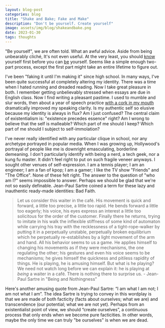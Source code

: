 ```yaml
---
layout: blog-post
categories: blog
title: "Shake and Bake; Fake and Make"
description: "Don't be yourself. Create yourself"
image: assets/img/blog/shakeandbake.png
date: 2023-01-30
tags: thoughts
---
```


"Be yourself", we are often told. What an awful advice. Aside from being unbearably cliché, It's not even useful. At the very least, you should <u>know</u> yourself first before you can <u>be</u> yourself. Seems like a simple enough two-part process, except the first part might take an entire lifetime to figure out.

I've been "faking it until I'm making it" since high school. In many ways, I've been quite successful at completely altering my identity. There was a time when I hated running and dreaded reading. Now I take great pleasure in both. I remember getting unbelievably stressed when essays are due in English class. Now I find writing a pleasant pastime. I used to mumble and slur words, then about a year of speech practice [with a cork in my mouth](https://www.wikihow.com/Improve-Your-Clarity-of-Speech) dramatically improved my speaking clarity. Is my authentic self so elusive because my identity is always in flux? Am I just confused? The central claim of existentialism is: "existence precedes essence" right? Am I wrong to believe that the self is malleable? Which part of me should I keep? Which part of me should I subject to self-immolation? 

I've never really identified with any particular clique in school, nor any archetype portrayed in popular media. When I was growing up, Hollywood's portrayal of people like me is downright emasculating, borderline demeaning. I don't particularly identify with being a nerd, a tech geek, nor a kung fu master. It didn't feel right to put on such fragile veneer anyways. I sought other venues of self-expression. I am a tennis player; I am an engineer; I am a fan of kpop; I am a gamer; I like the TV show "Friends" and "The Office". None of these felt right. The answer to the question of "who am I?" seems impossible to answer. Perhaps we should be glad that we're not so easily definable. Jean-Paul Sartre coined a term for these lazy and inauthentic ready-made identities: Bad Faith.

> Let us consider this waiter in the café. His movement is quick and forward, a little too precise, a little too rapid. He bends forward a little too eagerly; his voice, his eyes express an interest a little too solicitous for the order of the customer. Finally there he returns, trying to imitate in his walk the inflexible stiffness of some kind of automaton while carrying his tray with the recklessness of a tight-rope-walker by putting it in a perpetually unstable, perpetually broken equilibrium which he perpetually re-establishes by a light movement of the arm and hand. All his behavior seems to us a game. He applies himself to changing his movements as if they were mechanisms, the one regulating the other; his gestures and even his voice seems to be mechanisms; he gives himself the quickness and pitiless rapidity of things. He is playing, he is amusing himself. But what is he playing? We need not watch long before we can explain it: he is playing at *being* a waiter in a café. There is nothing there to surprise us. - Jean-Paul Sartre in "Being and Nothingness"

Here's another amusing quote from Jean-Paul Sartre: “I am what I am not; I am not what I am”. The idea Sartre is trying to convey in this wordplay is that we are made of both facticity (facts about ourselves; what we are) and transcendence (our potential; what we are not yet). Perhaps from an existentialist point of view, we should “create ourselves”, a continuous process that only ends when we become pure facticities. In other words, maybe the only time we can truly "be ourselves" is when we are dead.
